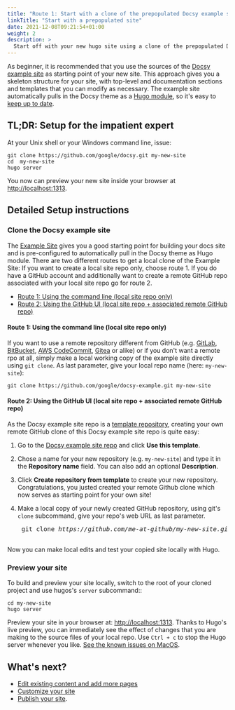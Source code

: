 ```yaml
---
title: "Route 1: Start with a clone of the prepopulated Docsy example site (for beginners)"
linkTitle: "Start with a prepopulated site"
date: 2021-12-08T09:21:54+01:00
weight: 2
description: >
  Start off with your new hugo site using a clone of the prepopulated Docsy example site theme as starting point.
---
```


As beginner, it is recommended that you use the sources of the [Docsy example site](https://github.com/google/docsy-example) as starting point of your new site. This approach gives you a skeleton structure for your site, with top-level and documentation sections and templates that you can modify as necessary. The example site automatically pulls in the Docsy theme as a [Hugo module](https://gohugo.io/hugo-modules/), so it's easy to [keep up to date](/docs/updating/updating-hugo-module/).

## TL;DR: Setup for the impatient expert

At your Unix shell or your Windows command line, issue:

```
git clone https://github.com/google/docsy.git my-new-site
cd  my-new-site
hugo server
```

You now can preview your new site inside your browser at [http://localhost:1313](http://localhost:1313/).

## Detailed Setup instructions

### Clone the Docsy example site

The [Example Site](https://example.docsy.dev) gives you a good starting point for building your docs site and is
pre-configured to automatically pull in the Docsy theme as Hugo module.
There are two different routes to get a local clone of the Example Site:
If you want to create a local site repo only, choose route 1.
If you do have a GitHub account and additionally want to create a remote GitHub repo associated with your local site repo go for route 2.

*  [Route 1: Using the command line (local site repo only)](#using-the-command-line)
*  [Route 2: Using the GitHub UI (local site repo + associated remote GitHub repo)](#using-the-github-ui) 

#### Route 1: Using the command line (local site repo only)

If you want  to use a remote repository different from GitHub (e.g. [GitLab](https://gitlab.com), [BitBucket](https://bitbucket.org/), [AWS CodeCommit](https://aws.amazon.com/codecommit/), [Gitea](https://gitea.io/) or alike) or if you don't want a remote rpo at all, simply make a local working copy of the example site directly using `git clone`. As last parameter, give your local repo name (here: `my-new-site`):

```
git clone https://github.com/google/docsy-example.git my-new-site
```

#### Route 2: Using the GitHub UI (local site repo + associated remote GitHub repo)

As the Docsy example site repo is a [template repository](https://github.blog/2019-06-06-generate-new-repositories-with-repository-templates/), creating your own remote GitHub clone of this Docsy example site repo is quite easy:

1. Go to the [Docsy example site repo](https://github.com/google/docsy-example) and click **Use this template**.

1. Chose a name for your new repository (e.g. `my-new-site`) and type it in the **Repository name** field. You can also add an optional **Description**.

1. Click **Create repository from template** to create your new repository. Congratulations, you justed created your remote Github clone which now serves as starting point for your own site!

1. Make a local copy of your newly created GitHub repository, using git's `clone` subcommand, give your repo's web URL as last parameter.

    <pre>
    git clone <em>https://github.com/me-at-github/my-new-site.git</em>
    </pre>

Now you can make local edits and test your copied site locally with Hugo.

### Preview your site

To build and preview your site locally, switch to the root of your cloned project and use hugos's `server` subcommand::

```
cd my-new-site
hugo server
```

Preview your site in your browser at: [http://localhost:1313](http://localhost:1313/).
Thanks to Hugo's live preview, you can immediately see the effect of changes that you are making to the source files of your local repo.
Use `Ctrl + c` to stop the Hugo server whenever you like.
[See the known issues on MacOS](/docs/getting-started/known_issues/#macos).

## What's next?

* [Edit existing content and add more pages](/docs/adding-content/)
* [Customize your site](/docs/adding-content/lookandfeel/)
* [Publish your site](/docs/deployment/).
